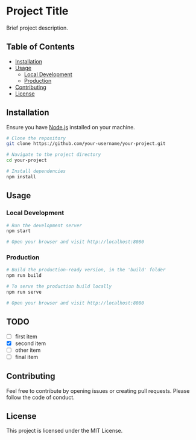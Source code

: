 # Project Title

Brief project description.

## Table of Contents

- [Installation](#installation)
- [Usage](#usage)
  - [Local Development](#local-development)
  - [Production](#production)
- [Contributing](#contributing)
- [License](#license)

## Installation

Ensure you have [Node.js](https://nodejs.org/) installed on your machine.

```bash
# Clone the repository
git clone https://github.com/your-username/your-project.git

# Navigate to the project directory
cd your-project

# Install dependencies
npm install
```

## Usage
### Local Development

```bash
# Run the development server
npm start

# Open your browser and visit http://localhost:8080
```

### Production

```bash
# Build the production-ready version, in the 'build' folder
npm run build

# To serve the production build locally
npm run serve

# Open your browser and visit http://localhost:8080
```

## TODO
- [ ] first item
- [x] second item
- [ ] other item
- [ ] final item

## Contributing

Feel free to contribute by opening issues or creating pull requests. Please follow the code of conduct.

## License
This project is licensed under the MIT License.
